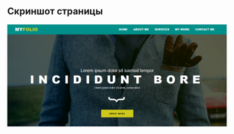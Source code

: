 ## Скриншот страницы
![Пример вёрстки](https://github.com/Reisgradt/html-css-training/blob/master/myfolio/img/example.png "Пример вёрстки")
